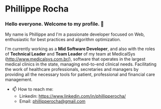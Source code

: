 # Phillippe Rocha

### Hello everyone. Welcome to my profile. 👋

My name is Phillippe and I'm a passionate developer focused on Web, enthusiastic for best practices and algorithm optimization. 

I'm currently working as a **Mid Software Developer**, and also with the roles of **Technical Leader** and **Team Leader** of my team at MedicalSys (http://www.medicalsys.com.br/), software that operates in the largest medical clinics in the state, managing end-to-end clinical needs. Facilitating the work of healthcare professionals, secretaries and managers by providing all the necessary tools for patient, professional and financial care management.



- 📫 How to reach me:
  - Linkedin: https://www.linkedin.com/in/phillipperocha/
  - Email: phillipperocha@gmail.com

<!--
**phillipperocha/phillipperocha** is a ✨ _special_ ✨ repository because its `README.md` (this file) appears on your GitHub profile.

Here are some ideas to get you started:

- 🔭 I’m currently working on ...
- 🌱 I’m currently learning ...
- 👯 I’m looking to collaborate on ...
- 🤔 I’m looking for help with ...
- 💬 Ask me about ...

- 😄 Pronouns: ...
- ⚡ Fun fact: ...
-->
